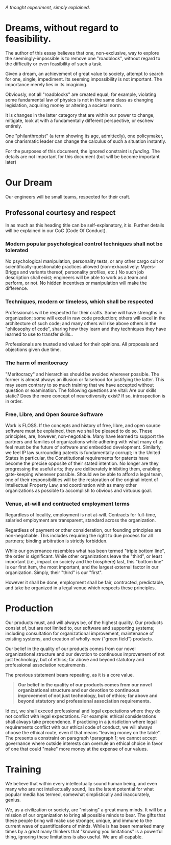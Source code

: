 _A thought experiment, simply explained._

# Dreams, without regard to feasibility.
The author of this essay believes that one, non-exclusive, way to explore the seemingly-impossible is to remove one "roadblock", without regard to the difficulty or even feasibility of such a task.

Given a dream, an achievement of great value to society, attempt to search for one, single, impediment. Its seeming impossibility is not important. The importance merely lies in its imagining.

Obviously, not all "roadblocks" are created equal; for example, violating some fundamental law of physics is not in the same class as changing legislation, acquiring money or altering a societal norm.

It is changes in the latter category that are within our power to change, mitigate, look at with a fundamentally different perspective, or eschew entirely.

One "philanthropist" (a term showing its age, admittedly), one policymaker, one charismatic leader can change the calculus of such a situation instantly.

For the purposes of this document, the ignored constraint is _funding_. The details are not important for this document (but will be become important later)

# Our Dream
Our engineers will be small teams, respected for their craft.

## Professonal courtesy and respect
In as much as this heading title can be self-explanatory, it is. Further details will be explained in our CoC (Code Of Conduct).

### Modern popular psychological control techniques shall not be tolerated
No psychological manipulation, personality tests, or any other cargo cult or scientifically-questionable practices allowed (non-exhaustively: Myers-Briggs and variants thereof, personality profiles, etc.) No such job description shall exist; engineers will be able to work as a team and perform, or not. No hidden incentives or manipulation will make the difference.

### Techniques, modern or timeless, which shall be respected
Professionals will be respected for their crafts. Some will have strengths in organization; some will excel in raw code production; others will excel in the architecture of such code; and many others will rise above others in the "philosophy of code", sharing how they learn and they techniques they have learned to use to transfer skills..

Professionals are trusted and valued for their opinions. All proposals and objections given due time. 

### The harm of meritocracy
"Meritocracy" and hierarchies should be avoided wherever possible. The former is almost always an illusion or falsehood for justifying the latter. This may seem contrary to so much training that we have accepted without question or examination. The following questions are vital: Are our skills static? Does the mere concept of neurodiversity exist? If so, introspection is in order.

### Free, Libre, and Open Source Software
Work is FLOSS. If the concepts and history of free, libre, and open source software must be explained, then we shall be pleased to do so. These principles, are, however, non-negotiable. Many have learned to support the partners and families of organizations while adhering with what many of us feel must be the future of software and embedded development. Similarly, we feel IP law surrounding patents is fundamentally corrupt; in the United States in particular, the Constitutional requirements for patents have become the precise opposite of their stated intention. No longer are they progressing the useful arts; they are deliberately inhibiting them, enabling gate-keeping whenever possible. Should we be able to afford a legal team, one of their responsibilities will be the restoration of the original intent of Intellectual Property Law, and coordination with as many other organizations as possible to accomplish to obvious and virtuous goal.

### Venue, at-will and contracted employment terms
Regardless of locality, employment is not at-will. Contracts for full-time, salaried employment are transparent, standard across the organization.

Regardless of payment or other consideration, our founding principles are non-negotiable. This includes requiring the right to due process for all partners; binding arbitration is strictly forbidden.

While our governance resembles what has been termed "triple bottom line", the order is significant. While other organizations leave the "third", or least important (i.e., impact on society and the biosphere) last, this "bottom line" is our first item, the most important, and the largest external factor in our organization. Simply, their "third" is our "first".

However it shall be done, employment shall be fair, contracted, predictable, and take be organized in a legal venue which respects these principles.

# Production
Our products must, and will always be, of the highest quality. Our products consist of, but are not limited to, our software and supporting systems; including consultation for organizational improvement, maintenance of existing systems, and creation of wholly-new ("green field") products.

Our belief in the quality of our products comes from our novel organizational structure and our devotion to continuous improvement of not just technology, but of ethics; far above and beyond statutory and professional association requirements.

The previous statement bears repeating, as it is a core value.

>**Our belief in the quality of our products comes from our novel organizational structure and our devotion to continuous improvement of not just technology, but of ethics; far above and beyond statutory and professional association requirements.**

Id est, we shall exceed professional and legal expectations where they do not conflict with legal expectations. For example: ethical considerations shall always take precendence. If practicing in a jurisdiction where legal requirements conflict with our ethical code of conduct, we will always choose the ethical route, even if that means "leaving money on the table". The presents a constraint on paragraph \paragraph 1; we cannot accept governance where outside interests can overrule an ethical choice in favor of one that could "make" more money at the expense of our values.

# Training
We believe that within every intellectually sound human being, and even many who are not intellectually sound, lies the latent potential for what popular media has termed, somewhat simplistically and inaccurately, genius.

We, as a civilization or society, are "missing" a great many minds. It will be a mission of our organization to bring all possible minds to bear. The gifts that these people bring will make use stronger, unique, and immune to the current wave of quantifications of minds. While is has been remarked many times by a great many thinkers that "knowing you limitations" is a powerful thing, ignoring these limitations is also useful. We are all capable.